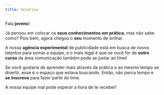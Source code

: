 ```yaml
---
title: Seletiva
---
```

Fala **jovens**!  

Já pensou em colocar os **seus conhecimentos em prática**, mas não sabe como? Pois bem, agora chegou o **seu** momento de brilhar. 

 A nossa **agência experimental** de publicidade está em busca de novos talentos para somar a equipe, e o mais legal é que se você for de **outro curso** da área comunicação também pode se juntar ao time! 

Se você gostaria de aprender mais através da prática e ao mesmo tempo se divertir, esse é o espaço que estava buscando. Então, não perca tempo e **se inscreva** para fazer parte do time.  

A nossa equipe mal pode esperar a hora de te receber!